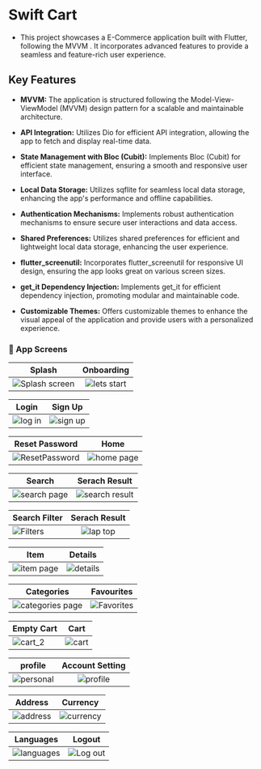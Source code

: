# Swift Cart

- This project showcases a E-Commerce application built with Flutter, following the MVVM . It incorporates advanced features to provide a seamless and feature-rich user experience.

## Key Features

- **MVVM:** The application is structured following the Model-View-ViewModel (MVVM) design pattern for a scalable and maintainable architecture.

- **API Integration:** Utilizes Dio for efficient API integration, allowing the app to fetch and display real-time data.

- **State Management with Bloc (Cubit):** Implements Bloc (Cubit) for efficient state management, ensuring a smooth and responsive user interface.

- **Local Data Storage:** Utilizes sqflite for seamless local data storage, enhancing the app's performance and offline capabilities.

- **Authentication Mechanisms:** Implements robust authentication mechanisms to ensure secure user interactions and data access.

- **Shared Preferences:** Utilizes shared preferences for efficient and lightweight local data storage, enhancing the user experience.

- **flutter_screenutil:** Incorporates flutter_screenutil for responsive UI design, ensuring the app looks great on various screen sizes.

- **get_it Dependency Injection:** Implements get_it for efficient dependency injection, promoting modular and maintainable code.

- **Customizable Themes:** Offers customizable themes to enhance the visual appeal of the application and provide users with a personalized experience.


### 📱 App Screens 


| Splash | Onboarding |
| ------------------ | :---------------------: |
| ![Splash screen](https://github.com/khalidgamal0/Swift-Cart/assets/136932497/e9e1a6fd-f6bf-46e6-90a3-167bae636701) | ![lets start](https://github.com/khalidgamal0/Swift-Cart/assets/136932497/ef810c21-93a8-4032-882e-3fade060eb1c) |


| Login | Sign Up |
| ------------------ | :---------------------: |
| ![log in](https://github.com/khalidgamal0/Swift-Cart/assets/136932497/349de914-6c36-4e69-bbae-2f836928354c) | ![sign up](https://github.com/khalidgamal0/Swift-Cart/assets/136932497/adfba24f-3f48-4979-b758-b6c349efd690) |


| Reset Password | Home |
| ------------------ | :---------------------: |
| ![ResetPassword](https://github.com/khalidgamal0/Swift-Cart/assets/136932497/874166e7-cad7-46b0-8d8e-da368803a3e4) | ![home page](https://github.com/khalidgamal0/Swift-Cart/assets/136932497/605ae9ab-5f37-451f-b023-1eacce7dc293)


| Search | Serach Result |
| ------------------ | :---------------------: |
| ![search page](https://github.com/khalidgamal0/Swift-Cart/assets/136932497/13e5b686-95cb-4160-8808-2af1c32fefe3) | ![search result](https://github.com/khalidgamal0/Swift-Cart/assets/136932497/0b0cbcba-dbc7-4983-b4e7-53d9f66efbc5) |


| Search Filter | Serach Result |
| ------------------ | :---------------------: |
| ![Filters](https://github.com/khalidgamal0/Swift-Cart/assets/136932497/3d821553-81c6-4ec4-b939-7273063d16ba) | ![lap top](https://github.com/khalidgamal0/Swift-Cart/assets/136932497/c370cf8a-8f98-482d-9ed4-613e57430054) |


| Item | Details |
| ------------------ | :---------------------: |
| ![item page](https://github.com/khalidgamal0/Swift-Cart/assets/136932497/440d9d52-b7cd-40db-9c84-12c8a4efe989)  | ![details](https://github.com/khalidgamal0/Swift-Cart/assets/136932497/d2d6f5f7-ee0b-4edb-8a54-0ead9a89160f) |


| Categories | Favourites |
| ------------------ | :---------------------: |
| ![categories page](https://github.com/khalidgamal0/Swift-Cart/assets/136932497/7fed635d-1470-4b1d-867d-562bb82c2eb3) | ![Favorites](https://github.com/khalidgamal0/Swift-Cart/assets/136932497/cf40d3f2-ed27-411b-b9e1-f81b498cf137) |


| Empty Cart | Cart |
| ------------------ | :---------------------: |
| ![cart_2](https://github.com/khalidgamal0/Swift-Cart/assets/136932497/0295979a-0a6f-44c8-acdf-083381fb6149) | ![cart](https://github.com/khalidgamal0/Swift-Cart/assets/136932497/ee2faa73-c38b-43ec-81e6-e17abedbbdf0) |


| profile | Account Setting |
| ------------------ | :---------------------: |
| ![personal](https://github.com/khalidgamal0/Swift-Cart/assets/136932497/fea6a5dd-c7a1-42cc-ae06-49221cc3085b) | ![profile](https://github.com/khalidgamal0/Swift-Cart/assets/136932497/8856dfca-0c0d-4b65-9470-a5a940f0d209) |


| Address | Currency |
| ------------------ | :---------------------: |
| ![address](https://github.com/khalidgamal0/Swift-Cart/assets/136932497/e4f3424e-276f-468d-8e44-ef419be114f3) | ![currency](https://github.com/khalidgamal0/Swift-Cart/assets/136932497/42ae992a-b45d-4ba2-bcb6-7a9255fe094e) |


| Languages | Logout |
| ------------------ | :---------------------: |
| ![languages](https://github.com/khalidgamal0/Swift-Cart/assets/136932497/a73915ec-a910-4247-b87f-d70aa880f75e) | ![Log out](https://github.com/khalidgamal0/Swift-Cart/assets/136932497/4c714666-5eef-4abe-95be-7a0a468a5919) |
















